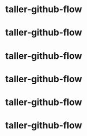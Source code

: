 # taller-github-flow
# taller-github-flow
# taller-github-flow
# taller-github-flow
# taller-github-flow
# taller-github-flow
